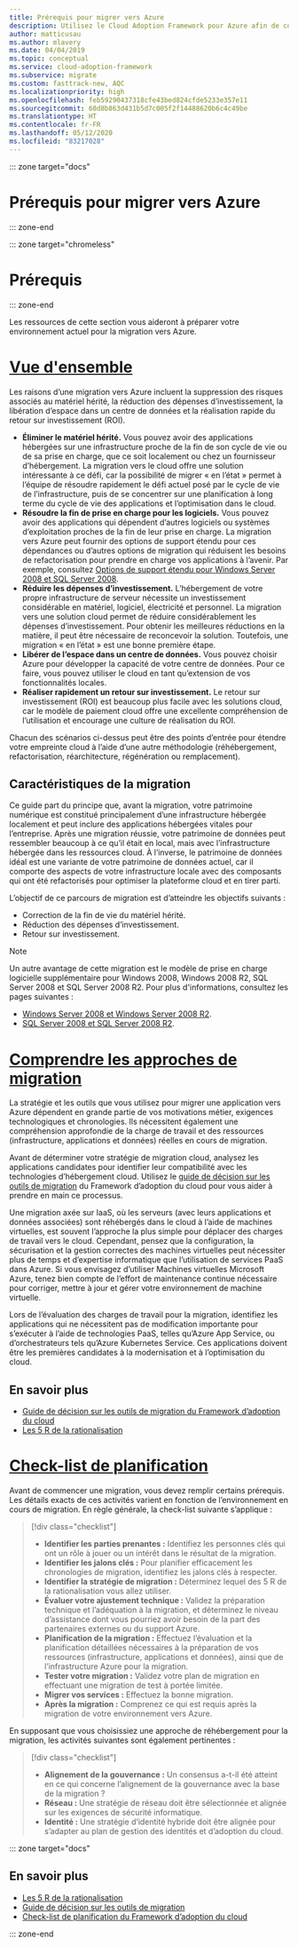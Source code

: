 ```yaml
---
title: Prérequis pour migrer vers Azure
description: Utilisez le Cloud Adoption Framework pour Azure afin de comprendre comment vous préparer à la migration Azure et quels sont les prérequis nécessaires à la réussite d’un projet de migration.
author: matticusau
ms.author: mlavery
ms.date: 04/04/2019
ms.topic: conceptual
ms.service: cloud-adoption-framework
ms.subservice: migrate
ms.custom: fasttrack-new, AQC
ms.localizationpriority: high
ms.openlocfilehash: feb59290437318cfe43bed824cfde5233e357e11
ms.sourcegitcommit: 60d8b863d431b5d7c005f2f14488620b6c4c49be
ms.translationtype: HT
ms.contentlocale: fr-FR
ms.lasthandoff: 05/12/2020
ms.locfileid: "83217028"
---
```

::: zone target="docs"

# <a name="prerequisites-for-migrating-to-azure"></a>Prérequis pour migrer vers Azure

::: zone-end

::: zone target="chromeless"

# <a name="prerequisites"></a>Prérequis

::: zone-end

Les ressources de cette section vous aideront à préparer votre environnement actuel pour la migration vers Azure.

# <a name="overview"></a>[Vue d'ensemble](#tab/Overview)

Les raisons d’une migration vers Azure incluent la suppression des risques associés au matériel hérité, la réduction des dépenses d’investissement, la libération d’espace dans un centre de données et la réalisation rapide du retour sur investissement (ROI).

- **Éliminer le matériel hérité.** Vous pouvez avoir des applications hébergées sur une infrastructure proche de la fin de son cycle de vie ou de sa prise en charge, que ce soit localement ou chez un fournisseur d’hébergement. La migration vers le cloud offre une solution intéressante à ce défi, car la possibilité de migrer « en l’état » permet à l’équipe de résoudre rapidement le défi actuel posé par le cycle de vie de l’infrastructure, puis de se concentrer sur une planification à long terme du cycle de vie des applications et l’optimisation dans le cloud.
- **Résoudre la fin de prise en charge pour les logiciels.** Vous pouvez avoir des applications qui dépendent d’autres logiciels ou systèmes d’exploitation proches de la fin de leur prise en charge. La migration vers Azure peut fournir des options de support étendu pour ces dépendances ou d’autres options de migration qui réduisent les besoins de refactorisation pour prendre en charge vos applications à l’avenir. Par exemple, consultez [Options de support étendu pour Windows Server 2008 et SQL Server 2008](https://azure.microsoft.com/blog/announcing-new-options-for-sql-server-2008-and-windows-server-2008-end-of-support).
- **Réduire les dépenses d’investissement.** L’hébergement de votre propre infrastructure de serveur nécessite un investissement considérable en matériel, logiciel, électricité et personnel. La migration vers une solution cloud permet de réduire considérablement les dépenses d’investissement. Pour obtenir les meilleures réductions en la matière, il peut être nécessaire de reconcevoir la solution. Toutefois, une migration « en l’état » est une bonne première étape.
- **Libérer de l’espace dans un centre de données.** Vous pouvez choisir Azure pour développer la capacité de votre centre de données. Pour ce faire, vous pouvez utiliser le cloud en tant qu’extension de vos fonctionnalités locales.
- **Réaliser rapidement un retour sur investissement.** Le retour sur investissement (ROI) est beaucoup plus facile avec les solutions cloud, car le modèle de paiement cloud offre une excellente compréhension de l’utilisation et encourage une culture de réalisation du ROI.

Chacun des scénarios ci-dessus peut être des points d’entrée pour étendre votre empreinte cloud à l’aide d’une autre méthodologie (réhébergement, refactorisation, réarchitecture, régénération ou remplacement).

## <a name="migration-characteristics"></a>Caractéristiques de la migration

Ce guide part du principe que, avant la migration, votre patrimoine numérique est constitué principalement d’une infrastructure hébergée localement et peut inclure des applications hébergées vitales pour l’entreprise. Après une migration réussie, votre patrimoine de données peut ressembler beaucoup à ce qu’il était en local, mais avec l’infrastructure hébergée dans les ressources cloud. À l’inverse, le patrimoine de données idéal est une variante de votre patrimoine de données actuel, car il comporte des aspects de votre infrastructure locale avec des composants qui ont été refactorisés pour optimiser la plateforme cloud et en tirer parti.

L’objectif de ce parcours de migration est d’atteindre les objectifs suivants :

- Correction de la fin de vie du matériel hérité.
- Réduction des dépenses d’investissement.
- Retour sur investissement.

> [!NOTE]
> Un autre avantage de cette migration est le modèle de prise en charge logicielle supplémentaire pour Windows 2008, Windows 2008 R2, SQL Server 2008 et SQL Server 2008 R2. Pour plus d'informations, consultez les pages suivantes :
>
> - [Windows Server 2008 et Windows Server 2008 R2](https://www.microsoft.com/cloud-platform/windows-server-2008).
> - [SQL Server 2008 et SQL Server 2008 R2](https://www.microsoft.com/sql-server/sql-server-2008).

# <a name="understand-migration-approaches"></a>[Comprendre les approches de migration](#tab/Approach)

La stratégie et les outils que vous utilisez pour migrer une application vers Azure dépendent en grande partie de vos motivations métier, exigences technologiques et chronologies. Ils nécessitent également une compréhension approfondie de la charge de travail et des ressources (infrastructure, applications et données) réelles en cours de migration.

Avant de déterminer votre stratégie de migration cloud, analysez les applications candidates pour identifier leur compatibilité avec les technologies d’hébergement cloud. Utilisez le [guide de décision sur les outils de migration](../../decision-guides/migrate-decision-guide/index.md) du Framework d’adoption du cloud pour vous aider à prendre en main ce processus.

Une migration axée sur IaaS, où les serveurs (avec leurs applications et données associées) sont réhébergés dans le cloud à l’aide de machines virtuelles, est souvent l’approche la plus simple pour déplacer des charges de travail vers le cloud. Cependant, pensez que la configuration, la sécurisation et la gestion correctes des machines virtuelles peut nécessiter plus de temps et d’expertise informatique que l’utilisation de services PaaS dans Azure. Si vous envisagez d’utiliser Machines virtuelles Microsoft Azure, tenez bien compte de l’effort de maintenance continue nécessaire pour corriger, mettre à jour et gérer votre environnement de machine virtuelle.

Lors de l’évaluation des charges de travail pour la migration, identifiez les applications qui ne nécessitent pas de modification importante pour s’exécuter à l’aide de technologies PaaS, telles qu’Azure App Service, ou d’orchestrateurs tels qu’Azure Kubernetes Service. Ces applications doivent être les premières candidates à la modernisation et à l’optimisation du cloud.

## <a name="learn-more"></a>En savoir plus

- [Guide de décision sur les outils de migration du Framework d’adoption du cloud](../../decision-guides/migrate-decision-guide/index.md)
- [Les 5 R de la rationalisation](../../digital-estate/5-rs-of-rationalization.md)

# <a name="planning-checklist"></a>[Check-list de planification](#tab/Checklist)

Avant de commencer une migration, vous devez remplir certains prérequis. Les détails exacts de ces activités varient en fonction de l’environnement en cours de migration. En règle générale, la check-list suivante s’applique :

> [!div class="checklist"]
>
> - **Identifier les parties prenantes :** Identifiez les personnes clés qui ont un rôle à jouer ou un intérêt dans le résultat de la migration.
> - **Identifier les jalons clés :** Pour planifier efficacement les chronologies de migration, identifiez les jalons clés à respecter.
> - **Identifier la stratégie de migration :** Déterminez lequel des 5 R de la rationalisation vous allez utiliser.
> - **Évaluer votre ajustement technique :** Validez la préparation technique et l’adéquation à la migration, et déterminez le niveau d’assistance dont vous pourriez avoir besoin de la part des partenaires externes ou du support Azure.
> - **Planification de la migration :** Effectuez l’évaluation et la planification détaillées nécessaires à la préparation de vos ressources (infrastructure, applications et données), ainsi que de l’infrastructure Azure pour la migration.
> - **Tester votre migration :** Validez votre plan de migration en effectuant une migration de test à portée limitée.
> - **Migrer vos services :** Effectuez la bonne migration.
> - **Après la migration :** Comprenez ce qui est requis après la migration de votre environnement vers Azure.

En supposant que vous choisissiez une approche de réhébergement pour la migration, les activités suivantes sont également pertinentes :

> [!div class="checklist"]
>
> - **Alignement de la gouvernance :** Un consensus a-t-il été atteint en ce qui concerne l’alignement de la gouvernance avec la base de la migration ?
> - **Réseau :** Une stratégie de réseau doit être sélectionnée et alignée sur les exigences de sécurité informatique.
> - **Identité :** Une stratégie d’identité hybride doit être alignée pour s’adapter au plan de gestion des identités et d’adoption du cloud.

::: zone target="docs"

<!-- markdownlint-disable MD024 -->

## <a name="learn-more"></a>En savoir plus

- [Les 5 R de la rationalisation](../../digital-estate/5-rs-of-rationalization.md)
- [Guide de décision sur les outils de migration](../../decision-guides/migrate-decision-guide/index.md)
- [Check-list de planification du Framework d’adoption du cloud](../migration-considerations/prerequisites/planning-checklist.md)

::: zone-end
